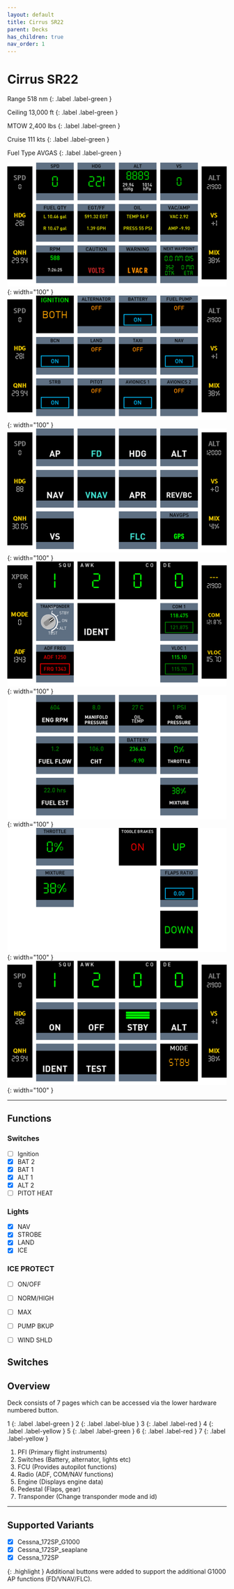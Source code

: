 ```yaml
---
layout: default
title: Cirrus SR22
parent: Decks
has_children: true
nav_order: 1
---
```


# Cirrus SR22

Range 518 nm
{: .label .label-green }

Ceiling 13,000 ft
{: .label .label-green }

MTOW 2,400 lbs
{: .label .label-green }

Cruise 111 kts
{: .label .label-green }

Fuel Type AVGAS
{: .label .label-green }


![](../../assets/images/pfi.png){: width="100" }
![](../../assets/images/switches.png){: width="100" }
![](../../assets/images/fcu.png){: width="100" }
![](../../assets/images/radio.png){: width="100" }
![](../../assets/images/engine.png){: width="100" }
![](../../assets/images/pedestal.png){: width="100" }
![](../../assets/images/transponder.png){: width="100" }

----

## Functions

### Switches
- [ ] Ignition
- [x] BAT 2
- [x] BAT 1
- [x] ALT 1
- [x] ALT 2
- [ ] PITOT HEAT

### Lights
- [x] NAV
- [x] STROBE
- [x] LAND
- [x] ICE

### ICE PROTECT
- [ ] ON/OFF
- [ ] NORM/HIGH
- [ ] MAX
- [ ] PUMP BKUP
- [ ] WIND SHLD





## Switches



## Overview
Deck consists of 7 pages which can be accessed via the lower hardware numbered button.

1
{: .label .label-green }
2
{: .label .label-blue }
3
{: .label .label-red }
4
{: .label .label-yellow }
5
{: .label .label-green }
6
{: .label .label-red }
7
{: .label .label-yellow }


1. PFI (Primary flight instruments)
2. Switches (Battery, alternator, lights etc)
3. FCU (Provides autopilot functions)
4. Radio (ADF, COM/NAV functions)
5. Engine (Displays engine data)
6. Pedestal (Flaps, gear)
7. Transponder (Change transponder mode and id)

----

## Supported Variants 
- [x] Cessna_172SP_G1000
- [x] Cessna_172SP_seaplane
- [x] Cessna_172SP

{: .highlight }
Additional buttons were added to support the additional G1000 AP functions (FD/VNAV/FLC).